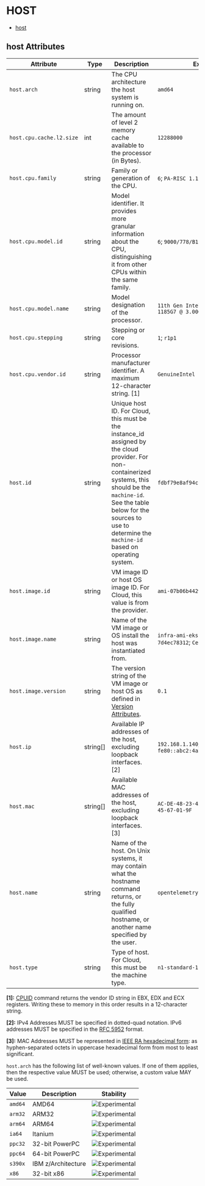 
<!--- Hugo front matter used to generate the website version of this page:
--->

# HOST

- [host](#host)


## host Attributes

| Attribute  | Type | Description  | Examples  | Stability |
|---|---|---|---|---|
| `host.arch` | string | The CPU architecture the host system is running on. | `amd64` | ![Experimental](https://img.shields.io/badge/-experimental-blue) |
| `host.cpu.cache.l2.size` | int | The amount of level 2 memory cache available to the processor (in Bytes). | `12288000` | ![Experimental](https://img.shields.io/badge/-experimental-blue) |
| `host.cpu.family` | string | Family or generation of the CPU. | `6`; `PA-RISC 1.1e` | ![Experimental](https://img.shields.io/badge/-experimental-blue) |
| `host.cpu.model.id` | string | Model identifier. It provides more granular information about the CPU, distinguishing it from other CPUs within the same family. | `6`; `9000/778/B180L` | ![Experimental](https://img.shields.io/badge/-experimental-blue) |
| `host.cpu.model.name` | string | Model designation of the processor. | `11th Gen Intel(R) Core(TM) i7-1185G7 @ 3.00GHz` | ![Experimental](https://img.shields.io/badge/-experimental-blue) |
| `host.cpu.stepping` | string | Stepping or core revisions. | `1`; `r1p1` | ![Experimental](https://img.shields.io/badge/-experimental-blue) |
| `host.cpu.vendor.id` | string | Processor manufacturer identifier. A maximum 12-character string. [1] | `GenuineIntel` | ![Experimental](https://img.shields.io/badge/-experimental-blue) |
| `host.id` | string | Unique host ID. For Cloud, this must be the instance_id assigned by the cloud provider. For non-containerized systems, this should be the `machine-id`. See the table below for the sources to use to determine the `machine-id` based on operating system. | `fdbf79e8af94cb7f9e8df36789187052` | ![Experimental](https://img.shields.io/badge/-experimental-blue) |
| `host.image.id` | string | VM image ID or host OS image ID. For Cloud, this value is from the provider. | `ami-07b06b442921831e5` | ![Experimental](https://img.shields.io/badge/-experimental-blue) |
| `host.image.name` | string | Name of the VM image or OS install the host was instantiated from. | `infra-ami-eks-worker-node-7d4ec78312`; `CentOS-8-x86_64-1905` | ![Experimental](https://img.shields.io/badge/-experimental-blue) |
| `host.image.version` | string | The version string of the VM image or host OS as defined in [Version Attributes](/docs/resource/README.md#version-attributes). | `0.1` | ![Experimental](https://img.shields.io/badge/-experimental-blue) |
| `host.ip` | string[] | Available IP addresses of the host, excluding loopback interfaces. [2] | `192.168.1.140`; `fe80::abc2:4a28:737a:609e` | ![Experimental](https://img.shields.io/badge/-experimental-blue) |
| `host.mac` | string[] | Available MAC addresses of the host, excluding loopback interfaces. [3] | `AC-DE-48-23-45-67`; `AC-DE-48-23-45-67-01-9F` | ![Experimental](https://img.shields.io/badge/-experimental-blue) |
| `host.name` | string | Name of the host. On Unix systems, it may contain what the hostname command returns, or the fully qualified hostname, or another name specified by the user. | `opentelemetry-test` | ![Experimental](https://img.shields.io/badge/-experimental-blue) |
| `host.type` | string | Type of host. For Cloud, this must be the machine type. | `n1-standard-1` | ![Experimental](https://img.shields.io/badge/-experimental-blue) |


**[1]:** [CPUID](https://wiki.osdev.org/CPUID) command returns the vendor ID string in EBX, EDX and ECX registers. Writing these to memory in this order results in a 12-character string.

**[2]:** IPv4 Addresses MUST be specified in dotted-quad notation. IPv6 addresses MUST be specified in the [RFC 5952](https://www.rfc-editor.org/rfc/rfc5952.html) format.

**[3]:** MAC Addresses MUST be represented in [IEEE RA hexadecimal form](https://standards.ieee.org/wp-content/uploads/import/documents/tutorials/eui.pdf): as hyphen-separated octets in uppercase hexadecimal form from most to least significant.


`host.arch` has the following list of well-known values. If one of them applies, then the respective value MUST be used; otherwise, a custom value MAY be used.

| Value  | Description | Stability |
|---|---|---|
| `amd64` | AMD64 | ![Experimental](https://img.shields.io/badge/-experimental-blue) |
| `arm32` | ARM32 | ![Experimental](https://img.shields.io/badge/-experimental-blue) |
| `arm64` | ARM64 | ![Experimental](https://img.shields.io/badge/-experimental-blue) |
| `ia64` | Itanium | ![Experimental](https://img.shields.io/badge/-experimental-blue) |
| `ppc32` | 32-bit PowerPC | ![Experimental](https://img.shields.io/badge/-experimental-blue) |
| `ppc64` | 64-bit PowerPC | ![Experimental](https://img.shields.io/badge/-experimental-blue) |
| `s390x` | IBM z/Architecture | ![Experimental](https://img.shields.io/badge/-experimental-blue) |
| `x86` | 32-bit x86 | ![Experimental](https://img.shields.io/badge/-experimental-blue) |

